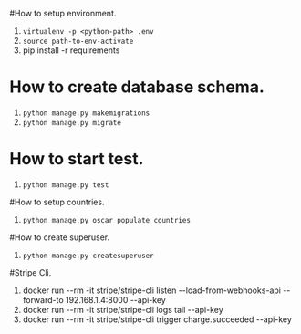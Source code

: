 #How to setup environment.

1. `virtualenv -p <python-path> .env`
2. `source path-to-env-activate`
3. pip install -r requirements

# How to create database schema.
1. `python manage.py makemigrations`
2. `python manage.py migrate`

# How to start test.
1. `python manage.py test`

#How to setup countries.
1. `python manage.py oscar_populate_countries`

#How to create superuser.

1. `python manage.py createsuperuser`

#Stripe Cli.

1. docker run --rm -it stripe/stripe-cli listen --load-from-webhooks-api --forward-to 192.168.1.4:8000 --api-key <paste-api-key-here>
2. docker run --rm -it stripe/stripe-cli logs tail --api-key <paste-api-key-here>
3. docker run --rm -it stripe/stripe-cli trigger charge.succeeded --api-key <paste-api-key-here>
